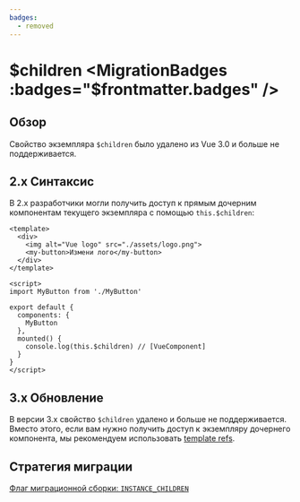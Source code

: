 ```yaml
---
badges:
  - removed
---
```


# $children <MigrationBadges :badges="$frontmatter.badges" />

## Обзор

Свойство экземпляра `$children` было удалено из Vue 3.0 и больше не поддерживается.

## 2.x Синтаксис

В 2.x разработчики могли получить доступ к прямым дочерним компонентам текущего экземпляра с помощью `this.$children`:

```vue
<template>
  <div>
    <img alt="Vue logo" src="./assets/logo.png">
    <my-button>Измени лого</my-button>
  </div>
</template>

<script>
import MyButton from './MyButton'

export default {
  components: {
    MyButton
  },
  mounted() {
    console.log(this.$children) // [VueComponent]
  }
}
</script>
```

## 3.x Обновление

В версии 3.x свойство `$children` удалено и больше не поддерживается. Вместо этого, если вам нужно получить доступ к экземпляру дочернего компонента, мы рекомендуем использовать [template refs](https://ru.vuejs.org/guide/essentials/template-refs.html#template-refs).

## Стратегия миграции

[Флаг миграционной сборки: `INSTANCE_CHILDREN`](../migration-build.html#compat-configuration)

